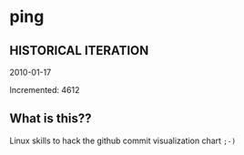 # ping

## HISTORICAL ITERATION
2010-01-17

Incremented: 4612

## What is this?? 
Linux skills to hack the github commit visualization chart `;-)`
